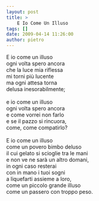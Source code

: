 ```yaml
---
layout: post
title: >
    E Io Come Un Illuso
tags: []
date: 2009-04-14 11:26:00
author: pietro
---
```

E io come un illuso<br/>ogni volta spero ancora<br/>che la luce mia riflessa<br/>mi torni più lucente<br/>ma ogni attesa torna<br/>delusa inesorabilmente;<br/><br/>e io come un illuso<br/>ogni volta spero ancora<br/>e come vorrei non farlo<br/>e se il pazzo si rincuora,<br/>come, come compatirlo?<br/><br/>E io come un illuso<br/>come un povero bimbo deluso<br/>il cui gelato si scioglie tra le mani<br/>e non ve ne sarà un altro domani,<br/>in ogni caso resterai<br/>con in mano i tuoi sogni<br/>a liquefarti assieme a loro,<br/>come un piccolo grande illuso<br/>come un passero con troppo peso.
